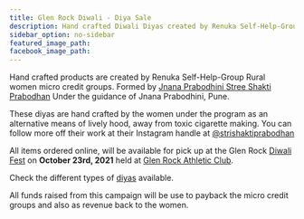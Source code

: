 ```yaml
---
title: Glen Rock Diwali - Diya Sale
description: Hand crafted Diwali Diyas created by Renuka Self-Help-Group Rural women micro credit NGO. These diyas are hand crafted by the women under the program as an alternative means of lively hood, away from toxic cigarette making.
sidebar_option: no-sidebar
featured_image_path:
facebook_image_path:
---
```


Hand crafted products are created by Renuka Self-Help-Group Rural women micro credit groups. Formed by [Jnana Prabodhini Stree Shakti Prabodhan](https://www.jnanaprabodhinifoundation.org/self-help-groups) Under the guidance of Jnana Prabodhini, Pune.

These diyas are hand crafted by the women under the program as an alternative means of lively hood, away from toxic cigarette making. You can follow more off their work at their Instagram handle at [@strishaktiprabodhan](https://www.instagram.com/strishaktiprabodhan/)

All items ordered online, will be available for pick up at the Glen Rock [Diwali Fest](https://fb.me/e/235YJKQIP) on **October 23rd, 2021** held at [Glen Rock Athletic Club](https://goo.gl/maps/MzM6FFK5q2sWjqn18).

Check the different types of [diyas](/products) available.

All funds raised from this campaign will be use to payback the micro credit groups and also as revenue back to the women.
